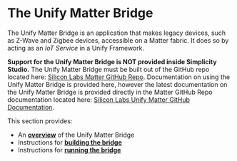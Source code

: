 # The Unify Matter Bridge

The Unify Matter Bridge is an application that makes legacy devices, such as
Z-Wave and Zigbee devices, accessible on a Matter fabric. It does so by acting as
an _IoT Service_ in a Unify Framework.

**Support for the Unify Matter Bridge is NOT provided inside Simplicity Studio.** The Unify Matter Bridge must be built out of the GitHub repo located here: [Silicon Labs Matter GitHub Repo](https://github.com/SiliconLabs/matter/). Documentation on using the Unify Matter Bridge is provided here, however the latest documentation on the Unify Matter Bridge is provided directly in the Matter GitHub Repo documentation located here: [Silicon Labs Unify Matter GitHub Documentation](https://github.com/SiliconLabs/matter/blob/latest/docs/silabs/README.md).

This section provides:

- An [**overview**](./readme-overview.md) of the Unify Matter Bridge
- Instructions for [**building the bridge**](./readme-building.md)
- Instructions for [**running the bridge**](./readme-user.md)
